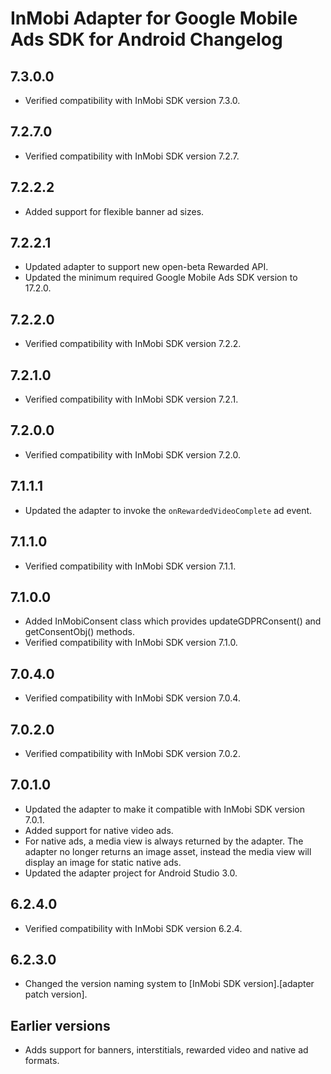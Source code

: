 # InMobi Adapter for Google Mobile Ads SDK for Android Changelog

## 7.3.0.0
- Verified compatibility with InMobi SDK version 7.3.0.

## 7.2.7.0
- Verified compatibility with InMobi SDK version 7.2.7.

## 7.2.2.2
- Added support for flexible banner ad sizes.

## 7.2.2.1
- Updated adapter to support new open-beta Rewarded API.
- Updated the minimum required Google Mobile Ads SDK version to 17.2.0.

## 7.2.2.0
- Verified compatibility with InMobi SDK version 7.2.2.

## 7.2.1.0
- Verified compatibility with InMobi SDK version 7.2.1.

## 7.2.0.0
- Verified compatibility with InMobi SDK version 7.2.0.

## 7.1.1.1
- Updated the adapter to invoke the `onRewardedVideoComplete` ad event.

## 7.1.1.0
- Verified compatibility with InMobi SDK version 7.1.1.

## 7.1.0.0
- Added InMobiConsent class which provides updateGDPRConsent() and getConsentObj() methods.
- Verified compatibility with InMobi SDK version 7.1.0.

## 7.0.4.0
- Verified compatibility with InMobi SDK version 7.0.4.

## 7.0.2.0
- Verified compatibility with InMobi SDK version 7.0.2.

## 7.0.1.0
- Updated the adapter to make it compatible with InMobi SDK version 7.0.1.
- Added support for native video ads.
- For native ads, a media view is always returned by the adapter. The adapter
  no longer returns an image asset, instead the media view will display an image
  for static native ads.
- Updated the adapter project for Android Studio 3.0.

## 6.2.4.0
- Verified compatibility with InMobi SDK version 6.2.4.

## 6.2.3.0
- Changed the version naming system to
  [InMobi SDK version].[adapter patch version].

## Earlier versions
- Adds support for banners, interstitials, rewarded video and native ad formats.
